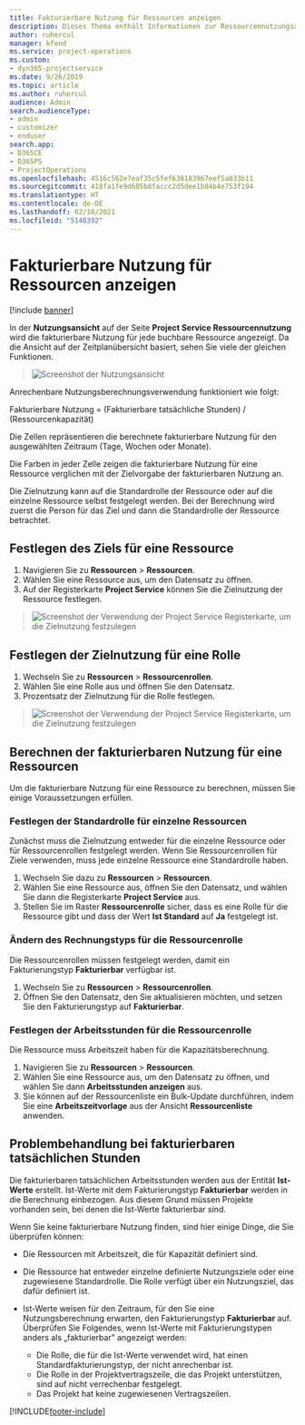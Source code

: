 ```yaml
---
title: Fakturierbare Nutzung für Ressourcen anzeigen
description: Dieses Thema enthält Informationen zur Ressourcennutzungsansicht.
author: ruhercul
manager: kfend
ms.service: project-operations
ms.custom:
- dyn365-projectservice
ms.date: 9/26/2019
ms.topic: article
ms.author: ruhercul
audience: Admin
search.audienceType:
- admin
- customizer
- enduser
search.app:
- D365CE
- D365PS
- ProjectOperations
ms.openlocfilehash: 4516c562e7eaf35c5fef638183967eef5a033b11
ms.sourcegitcommit: 418fa1fe9d605b8faccc2d5dee1b04b4e753f194
ms.translationtype: HT
ms.contentlocale: de-DE
ms.lasthandoff: 02/10/2021
ms.locfileid: "5146392"
---
```

# <a name="view-chargeable-utilization-for-resources"></a>Fakturierbare Nutzung für Ressourcen anzeigen

[!include [banner](../includes/psa-now-project-operations.md)]
 
In der **Nutzungsansicht** auf der Seite **Project Service Ressourcennutzung** wird die fakturierbare Nutzung für jede buchbare Ressource angezeigt. Da die Ansicht auf der Zeitplanübersicht basiert, sehen Sie viele der gleichen Funktionen.

> ![Screenshot der Nutzungsansicht](media/FAQ-utilization-1.png)
 

Anrechenbare Nutzungsberechnungsverwendung funktioniert wie folgt:

   Fakturierbare Nutzung = (Fakturierbare tatsächliche Stunden) / (Ressourcenkapazität)

Die Zellen repräsentieren die berechnete fakturierbare Nutzung für den ausgewählten Zeitraum (Tage, Wochen oder Monate).

Die Farben in jeder Zelle zeigen die fakturierbare Nutzung für eine Ressource verglichen mit der Zielvorgabe der fakturierbaren Nutzung an. 

Die Zielnutzung kann auf die Standardrolle der Ressource oder auf die einzelne Ressource selbst festgelegt werden. Bei der Berechnung wird zuerst die Person für das Ziel und dann die Standardrolle der Ressource betrachtet.

## <a name="set-target-on-a-resource"></a>Festlegen des Ziels für eine Ressource

1. Navigieren Sie zu **Ressourcen** \> **Ressourcen**. 
2. Wählen Sie eine Ressource aus, um den Datensatz zu öffnen. 
3. Auf der Registerkarte **Project Service** können Sie die Zielnutzung der Ressource festlegen.

> ![Screenshot der Verwendung der Project Service Registerkarte, um die Zielnutzung festzulegen](media/FAQ-utilization-2.png)
 
## <a name="set-target-utilization-on-a-role"></a>Festlegen der Zielnutzung für eine Rolle

1. Wechseln Sie zu **Ressourcen** \> **Ressourcenrollen**. 
2. Wählen Sie eine Rolle aus und öffnen Sie den Datensatz. 
3. Prozentsatz der Zielnutzung für die Rolle festlegen.

> ![Screenshot der Verwendung der Project Service Registerkarte, um die Zielnutzung festzulegen](media/FAQ-utilization-3.png)
 
## <a name="calculate-chargeable-utilization-for-a-resource"></a>Berechnen der fakturierbaren Nutzung für eine Ressourcen

Um die fakturierbare Nutzung für eine Ressource zu berechnen, müssen Sie einige Voraussetzungen erfüllen. 

### <a name="set-default-role-for-individual-resource"></a>Festlegen der Standardrolle für einzelne Ressourcen

Zunächst muss die Zielnutzung entweder für die einzelne Ressource oder für Ressourcenrollen festgelegt werden. Wenn Sie Ressourcenrollen für Ziele verwenden, muss jede einzelne Ressource eine Standardrolle haben. 

1. Wechseln Sie dazu zu **Ressourcen** \> **Ressourcen**. 
2. Wählen Sie eine Ressource aus, öffnen Sie den Datensatz, und wählen Sie dann die Registerkarte **Project Service** aus. 
3. Stellen Sie im Raster **Ressourcenrolle** sicher, dass es eine Rolle für die Ressource gibt und dass der Wert **Ist Standard** auf **Ja** festgelegt ist.
 
### <a name="change-billing-type-for-resource-role"></a>Ändern des Rechnungstyps für die Ressourcenrolle

Die Ressourcenrollen müssen festgelegt werden, damit ein Fakturierungstyp **Fakturierbar** verfügbar ist. 

1. Wechseln Sie zu **Ressourcen** \> **Ressourcenrollen**. 
2. Öffnen Sie den Datensatz, den Sie aktualisieren möchten, und setzen Sie den Fakturierungstyp auf **Fakturierbar**.

### <a name="set-working-hours-for-resource-role"></a>Festlegen der Arbeitsstunden für die Ressourcenrolle
 
Die Ressource muss Arbeitszeit haben für die Kapazitätsberechnung. 

1. Navigieren Sie zu **Ressourcen** \> **Ressourcen**. 
2. Wählen Sie eine Ressource aus, um den Datensatz zu öffnen, und wählen Sie dann **Arbeitsstunden anzeigen** aus. 
3. Sie können auf der Ressourcenliste ein Bulk-Update durchführen, indem Sie eine **Arbeitszeitvorlage** aus der Ansicht **Ressourcenliste** anwenden.

## <a name="troubleshooting-chargeable-actual-hours"></a>Problembehandlung bei fakturierbaren tatsächlichen Stunden

Die fakturierbaren tatsächlichen Arbeitsstunden werden aus der Entität **Ist-Werte** erstellt. Ist-Werte mit dem Fakturierungstyp **Fakturierbar** werden in die Berechnung einbezogen. Aus diesem Grund müssen Projekte vorhanden sein, bei denen die Ist-Werte fakturierbar sind.

Wenn Sie keine fakturierbare Nutzung finden, sind hier einige Dinge, die Sie überprüfen können:

- Die Ressourcen mit Arbeitszeit, die für Kapazität definiert sind.
- Die Ressource hat entweder einzelne definierte Nutzungsziele oder eine zugewiesene Standardrolle. Die Rolle verfügt über ein Nutzungsziel, das dafür definiert ist.
- Ist-Werte weisen für den Zeitraum, für den Sie eine Nutzungsberechnung erwarten, den Fakturierungstyp **Fakturierbar** auf. Überprüfen Sie Folgendes, wenn Ist-Werte mit Fakturierungstypen anders als „fakturierbar” angezeigt werden:

  - Die Rolle, die für die Ist-Werte verwendet wird, hat einen Standardfakturierungstyp, der nicht anrechenbar ist.
  - Die Rolle in der Projektvertragszeile, die das Projekt unterstützen, sind auf nicht verrechenbar festgelegt.
  - Das Projekt hat keine zugewiesenen Vertragszeilen.



[!INCLUDE[footer-include](../includes/footer-banner.md)]